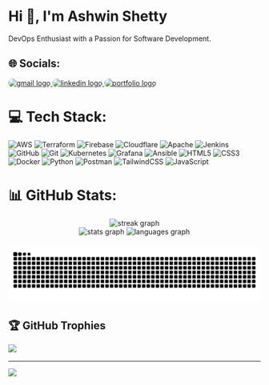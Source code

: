 <h1>Hi 👋, I'm Ashwin Shetty</h1>
<p>DevOps Enthusiast with a Passion for Software Development.</p>

## 🌐 Socials:
<div align="left">
 <a href="https://mail.google.com/mail/?view=cm&fs=1&to=ashwinbshetty373@gmail.com" target="_blank">
    <img src="https://img.shields.io/static/v1?message=Gmail&logo=gmail&label=&color=D14836&logoColor=white&labelColor=&style=flat" height="35" alt="gmail logo" style="border-radius: 8px;" />
  </a>
  <a href="https://www.linkedin.com/in/ashwin-shetty-264528217/" target="_blank">
    <img src="https://img.shields.io/static/v1?message=LinkedIn&logo=linkedin&label=&color=0077B5&logoColor=white&labelColor=&style=flat" height="35" alt="linkedin logo" style="border-radius: 8px;" />
  </a>
  <a href="https://ashwinshetty.site/" target="_blank">
    <img src="https://img.shields.io/static/v1?message=Portfolio&logo=firefox&label=&color=6A0DAD&logoColor=white&labelColor=&style=flat" height="35" alt="portfolio logo" style="border-radius: 8px;" />
  </a>
</div>

# 💻 Tech Stack:
![AWS](https://img.shields.io/badge/AWS-%23FF9900.svg?style=flat&logo=amazon-aws&logoColor=white)
![Terraform](https://img.shields.io/badge/terraform-%235835CC.svg?style=flat&logo=terraform&logoColor=white)
![Firebase](https://img.shields.io/badge/firebase-%23039BE5.svg?style=flat&logo=firebase)
![Cloudflare](https://img.shields.io/badge/Cloudflare-F38020?style=flat&logo=Cloudflare&logoColor=white)
![Apache](https://img.shields.io/badge/apache-%23D42029.svg?style=flat&logo=apache&logoColor=white)
![Jenkins](https://img.shields.io/badge/jenkins-%232C5263.svg?style=flat&logo=jenkins&logoColor=white)
![GitHub](https://img.shields.io/badge/github-%23121011.svg?style=flat&logo=github&logoColor=white)
![Git](https://img.shields.io/badge/git-%23F05033.svg?style=flat&logo=git&logoColor=white)
![Kubernetes](https://img.shields.io/badge/kubernetes-%23326ce5.svg?style=flat&logo=kubernetes&logoColor=white)
![Grafana](https://img.shields.io/badge/grafana-%23F46800.svg?style=flat&logo=grafana&logoColor=white)
![Ansible](https://img.shields.io/badge/ansible-%231A1918.svg?style=flat&logo=ansible&logoColor=white)
![HTML5](https://img.shields.io/badge/html5-%23E34F26.svg?style=flat&logo=html5&logoColor=white)
![CSS3](https://img.shields.io/badge/css3-%231572B6.svg?style=flat&logo=css3&logoColor=white)
![Docker](https://img.shields.io/badge/docker-%230db7ed.svg?style=flat&logo=docker&logoColor=white)
![Python](https://img.shields.io/badge/python-3670A0?style=flat&logo=python&logoColor=ffdd54)
![Postman](https://img.shields.io/badge/Postman-FF6C37?style=flat&logo=postman&logoColor=white)
![TailwindCSS](https://img.shields.io/badge/tailwindcss-%2338B2AC.svg?style=flat&logo=tailwind-css&logoColor=white)
![JavaScript](https://img.shields.io/badge/javascript-%23323330.svg?style=flat&logo=javascript&logoColor=%23F7DF1E)
# 📊 GitHub Stats:
  <div align="center">
    <img src="https://streak-stats.demolab.com?user=maurodesouza&locale=en&mode=daily&theme=dark&hide_border=false&border_radius=5&order=3" height="220" alt="streak graph"  />
  </div>
  
  <div align="center">
    <img src="https://github-readme-stats.vercel.app/api?username=ashwin12377&hide_title=false&hide_rank=false&show_icons=true&include_all_commits=true&count_private=true&disable_animations=false&theme=dracula&locale=en&hide_border=false&order=1" height="150" alt="stats graph"  />
    <img src="https://github-readme-stats.vercel.app/api/top-langs?username=ashwin12377&locale=en&hide_title=false&layout=compact&card_width=320&langs_count=5&theme=dracula&hide_border=false&order=2" height="150" alt="languages graph"  />
  </div>

###

<img src="https://raw.githubusercontent.com/ashwin12377/ashwin12377/output/snake.svg" alt="Snake animation" />

## 🏆 GitHub Trophies
![](https://github-profile-trophy.vercel.app/?username=ashwin12377&theme=radical&no-frame=false&no-bg=true&margin-w=4)

---
[![](https://visitcount.itsvg.in/api?id=ashwin12377&icon=0&color=0)](https://visitcount.itsvg.in)


<!-- Proudly created with GPRM ( https://gprm.itsvg.in ) -->
